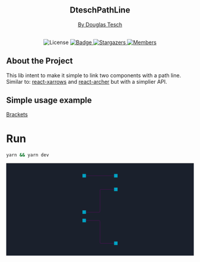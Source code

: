 <br />

<div align="center">
  <h2>
    DteschPathLine
  </h2>

  <a href="https://www.linkedin.com/in/douglas-tesch-00b7a518b/">
    By Douglas Tesch
  </a>
</div>

<br />

<p align="center">
  <img alt="License" src="https://img.shields.io/badge/license-MIT-%2304D361">

  <a href="https://www.linkedin.com/in/douglas-tesch-00b7a518b/">
    <img alt="Badge" src="https://img.shields.io/badge/Developer-Douglas%20Tesch-orange">
  </a>

  <a href="https://github.com/Dtesch9/dtesch-path-line/stargazers">
    <img alt="Stargazers" src="https://img.shields.io/github/stars/Dtesch9/dtesch-path-line?style=social">
  </a>

   <a href="https://github.com/Dtesch9/dtesch-path-line/network/members">
    <img alt="Members" src="https://img.shields.io/github/forks/Dtesch9/dtesch-path-line?style=social">
  </a>
</span>

## About the Project

This lib intent to make it simple to link two components with a path line.
Similar to: [react-xarrows](https://github.com/Eliav2/react-xarrows) and [react-archer](https://github.com/pierpo/react-archer) but with a simplier API.

## Simple usage example

[Brackets](https://github.com/Dtesch9/bracket-experiment)

# Run

```sh
yarn && yarn dev
```

![Preview](https://github.com/Dtesch9/dtesch-path-line/blob/main/preview-dtesch-path-line.png)
